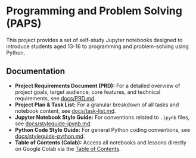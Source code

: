 # Programming and Problem Solving (PAPS)

This project provides a set of self-study Jupyter notebooks designed to introduce students aged 13-16 to programming and problem-solving using Python.

## Documentation

*   **Project Requirements Document (PRD):** For a detailed overview of project goals, target audience, core features, and technical requirements, see [docs/PRD.md](docs/PRD.md).
*   **Project Plan & Task List:** For a granular breakdown of all tasks and notebook content, see [docs/task-list.md](docs/task-list.md).
*   **Jupyter Notebook Style Guide:** For conventions related to `.ipynb` files, see [docs/styleguide-ipynb.md](docs/styleguide-ipynb.md).
*   **Python Code Style Guide:** For general Python coding conventions, see [docs/styleguide-python.md](docs/styleguide-python.md).
*   **Table of Contents (Colab):** Access all notebooks and lessons directly on Google Colab via the [Table of Contents](https://colab.research.google.com/github/sguy/programming-and-problem-solving/blob/main/notebooks/table-of-contents.ipynb).
